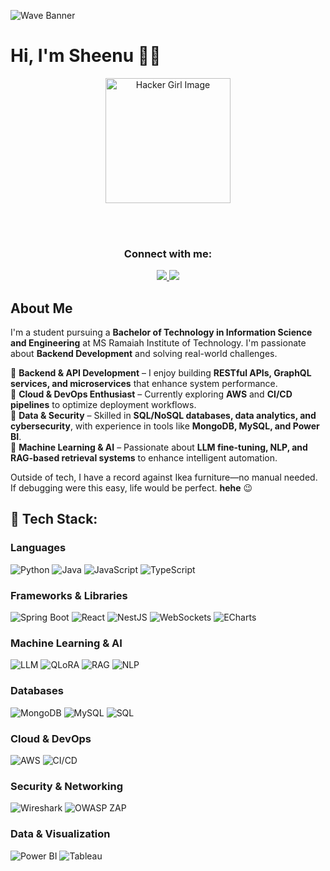 ![Wave Banner](https://capsule-render.vercel.app/api?type=waving&color=gradient&text=🚀%20Access%20Granted!%20Howdy?&height=180&section=header&fontSize=45)

# Hi, I'm Sheenu 👋🏼  

<!-- Centered container -->
<div align="center">

  <!-- Profile Image -->
  <img src="https://github.com/user-attachments/assets/6a839a26-4225-476f-be9b-ca6d56161af1" 
       alt="Hacker Girl Image" width="200">

  <br><br>

  <!-- Contact Info -->
  <h3>Connect with me:</h3>

  <a href="https://www.linkedin.com/in/sheenu-jain-1103-msrit">
    <img src="https://img.shields.io/badge/LinkedIn-0A66C2?style=for-the-badge&logo=linkedin&logoColor=white">
  </a>

  <a href="mailto:sheenu.pro@gmail.com">
    <img src="https://img.shields.io/badge/Email-D14836?style=for-the-badge&logo=gmail&logoColor=white">
  </a>

</div>

## About Me  
I'm a student pursuing a **Bachelor of Technology in Information Science and Engineering** at MS Ramaiah Institute of Technology. I'm passionate about **Backend Development** and solving real-world challenges.  

🔹 **Backend & API Development** – I enjoy building **RESTful APIs, GraphQL services, and microservices** that enhance system performance.  
🔹 **Cloud & DevOps Enthusiast** – Currently exploring **AWS** and **CI/CD pipelines** to optimize deployment workflows.  
🔹 **Data & Security** – Skilled in **SQL/NoSQL databases, data analytics, and cybersecurity**, with experience in tools like **MongoDB, MySQL, and Power BI**.  
🔹 **Machine Learning & AI** – Passionate about **LLM fine-tuning, NLP, and RAG-based retrieval systems** to enhance intelligent automation.  

Outside of tech, I have a record against Ikea furniture—no manual needed. If debugging were this easy, life would be perfect. **hehe** 😉  

## 🚀 Tech Stack:

### **Languages**
![Python](https://img.shields.io/badge/Python-3776AB?style=for-the-badge&logo=python&logoColor=white)
![Java](https://img.shields.io/badge/Java-007396?style=for-the-badge&logo=openjdk&logoColor=white)
![JavaScript](https://img.shields.io/badge/JavaScript-F7DF1E?style=for-the-badge&logo=javascript&logoColor=black)
![TypeScript](https://img.shields.io/badge/TypeScript-3178C6?style=for-the-badge&logo=typescript&logoColor=white)

### **Frameworks & Libraries**
![Spring Boot](https://img.shields.io/badge/Spring%20Boot-6DB33F?style=for-the-badge&logo=spring-boot&logoColor=white)
![React](https://img.shields.io/badge/React-61DAFB?style=for-the-badge&logo=react&logoColor=black)
![NestJS](https://img.shields.io/badge/NestJS-E0234E?style=for-the-badge&logo=nestjs&logoColor=white)
![WebSockets](https://img.shields.io/badge/WebSockets-007396?style=for-the-badge&logo=websocket&logoColor=white)
![ECharts](https://img.shields.io/badge/ECharts-AA0000?style=for-the-badge&logo=apacheecharts&logoColor=white)

### **Machine Learning & AI**
![LLM](https://img.shields.io/badge/LLM-FE7A16?style=for-the-badge&logo=ml&logoColor=white)
![QLoRA](https://img.shields.io/badge/QLoRA-007396?style=for-the-badge&logo=ml&logoColor=white)
![RAG](https://img.shields.io/badge/RAG-6DB33F?style=for-the-badge&logo=ml&logoColor=white)
![NLP](https://img.shields.io/badge/NLP-FF9A00?style=for-the-badge&logo=ai&logoColor=white)

### **Databases**
![MongoDB](https://img.shields.io/badge/MongoDB-47A248?style=for-the-badge&logo=mongodb&logoColor=white)
![MySQL](https://img.shields.io/badge/MySQL-4479A1?style=for-the-badge&logo=mysql&logoColor=white)
![SQL](https://img.shields.io/badge/SQL-4479A1?style=for-the-badge&logo=postgresql&logoColor=white)

### **Cloud & DevOps**
![AWS](https://img.shields.io/badge/AWS-232F3E?style=for-the-badge&logo=amazon-aws&logoColor=white)
![CI/CD](https://img.shields.io/badge/CI%2FCD-000000?style=for-the-badge&logo=github-actions&logoColor=white)

### **Security & Networking**
![Wireshark](https://img.shields.io/badge/Wireshark-1679A7?style=for-the-badge&logo=wireshark&logoColor=white)
![OWASP ZAP](https://img.shields.io/badge/OWASP%20ZAP-002147?style=for-the-badge&logo=owasp&logoColor=white)

### **Data & Visualization**
![Power BI](https://img.shields.io/badge/Power%20BI-F2C811?style=for-the-badge&logo=power-bi&logoColor=black)
![Tableau](https://img.shields.io/badge/Tableau-E97627?style=for-the-badge&logo=tableau&logoColor=white)


